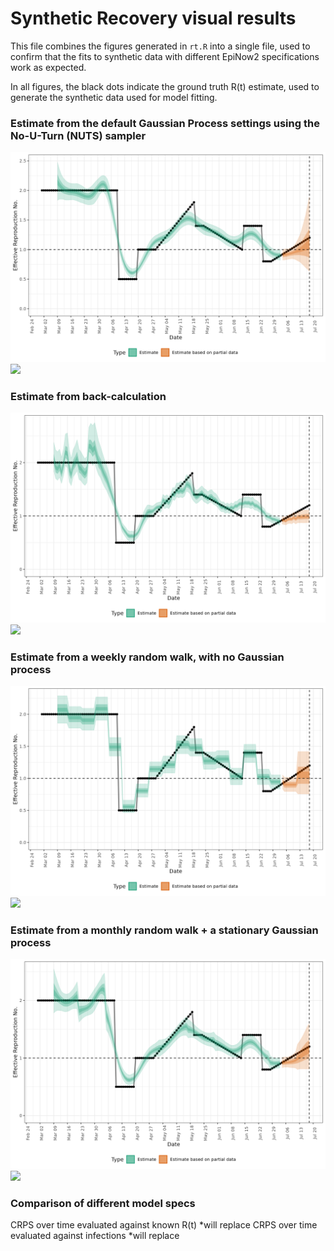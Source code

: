 # Synthetic Recovery visual results

This file combines the figures generated in `rt.R` into a single file, used to 
confirm that the fits to synthetic data with different EpiNow2
specifications work as expected. 

In all figures, the black dots indicate the ground truth R(t) estimate, used to 
generate the synthetic data used for model fitting. 

### Estimate from the default Gaussian Process settings using the No-U-Turn (NUTS) sampler
![](./figs/rt_gp_nuts.png)
![](./figs/inf_gp_nuts.png)

### Estimate from back-calculation
![](./figs/rt_backcalc_nuts.png)
![](./figs/inf_backcalc_nuts.png)

### Estimate from a weekly random walk, with no Gaussian process
![](./figs/rt_weekly_rw_nuts.png)
![](./figs/inf_weekly_rw_nuts.png)

### Estimate from a monthly random walk + a stationary Gaussian process
![](./figs/rt_gp_rw_nuts.png)
![](./figs/inf_gp_rw_nuts.png)


### Comparison of different model specs
CRPS over time evaluated against known R(t)
*will replace
CRPS over time evaluated against infections
*will replace

